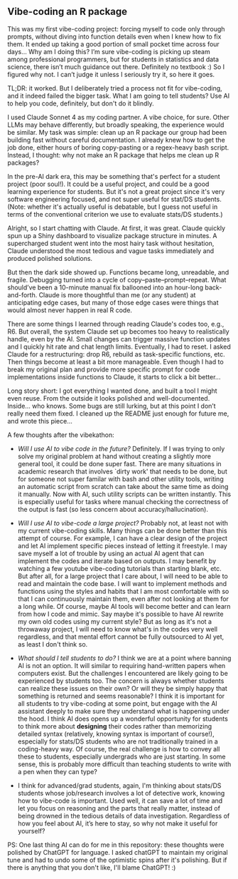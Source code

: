 ## Vibe-coding an R package 

This was my first vibe-coding project: forcing myself to code only through prompts, without diving into function details even when I knew how to fix them. It ended up taking a good portion of small pocket time across four days... Why am I doing this? I’m sure vibe-coding is picking up steam among professional programmers, but for students in statistics and data science, there isn’t much guidance out there. Definitely no textbook :) So I figured why not. I can’t judge it unless I seriously try it, so here it goes.

TL;DR: it worked. But I deliberately tried a process not fit for vibe-coding, and it indeed failed the bigger task. What I am going to tell students? Use AI to help you code, definitely, but don't do it blindly.

I used Claude Sonnet 4 as my coding partner. A vibe choice, for sure. Other LLMs may behave differently, but broadly speaking, the experience would be similar. My task was simple: clean up an R package our group had been building fast without careful documentation. I already knew how to get the job done, either hours of boring copy-pasting or a regex-heavy bash script. Instead, I thought: why not make an R package that helps me clean up R packages?

In the pre-AI dark era, this may be something that's perfect for a student project (poor soul!). It could be a useful project, and could be a good learning experience for students. But it's not a great project since it's very software engineering focused, and not super useful for stat/DS students. (Note: whether it's actually useful is debatable, but I guess not useful in terms of the conventional criterion we use to evaluate stats/DS students.)  

Alright, so I start chatting with Claude. At first, it was great. Claude quickly spun up a Shiny dashboard to visualize package structure in minutes. A supercharged student went into the most hairy task without hesitation, Claude understood the most tedious and vague tasks immediately and produced polished solutions.

But then the dark side showed up. Functions became long, unreadable, and fragile. Debugging turned into a cycle of copy–paste–prompt–repeat. What should’ve been a 10-minute manual fix ballooned into an hour-long back-and-forth. Claude is more thoughtful than me (or any student) at anticipating edge cases, but many of those edge cases were things that would almost never happen in real R code.

There are some things I learned through reading Claude's codes too, e.g., R6. But overall, the system Claude set up becomes too heavy to realistically handle, even by the AI. Small changes can trigger massive function updates and I quickly hit rate and chat length limits. Eventually, I had to reset. I asked Claude for a restructuring: drop R6, rebuild as task-specific functions, etc. Then things become at least a bit more manageable. Even though I had to break my original plan and provide more specific prompt for code implementations inside functions to Claude, it starts to click a bit better...

Long story short: I got everything I wanted done, and built a tool I might even reuse. From the outside it looks polished and well-documented. Inside… who knows. Some bugs are still lurking, but at this point I don’t really need them fixed. I cleaned up the README just enough for future me, and wrote this piece...

A few thoughts after the vibekathon:

- _Will I use AI to vibe code in the future?_ Definitely. If I was trying to only solve my original problem at hand without creating a slightly more general tool, it could be done super fast. There are many situations in academic research that involves `dirty work' that needs to be done, but for someone not super familar with bash and other utility tools, writing an automatic script from scratch can take about the same time as doing it manually. Now with AI, such utility scripts can be written instantly. This is especially useful for tasks where manual checking the correctness of the output is fast (so less concern about accuracy/hallucination).

- _Will I use AI to vibe-code a large project?_ Probably not, at least not with my current vibe-coding skills. Many things can be done better than this attempt of course. For example, I can have a clear design of the project and let AI implement specific pieces instead of letting it freestyle. I may save myself a lot of trouble by using an actual AI agent that can implement the codes and iterate based on outputs. I may benefit by watching a few youtube vibe-coding tutorials than starting blank, etc. But after all, for a large project that I care about, I will need to be able to read and maintain the code base. I will want to implement methods and functions using the styles and habits that I am most comfortable with so that I can continuously maintain them, even after not looking at them for a long while. Of course, maybe AI tools will become better and can learn from how I code and mimic. Say maybe it's possible to have AI rewrite my own old codes using my current style? But as long as it's not a throwaway project, I will need to know what's in the codes very well regardless, and that mental effort cannot be fully outsourced to AI yet, as least I don't think so.

- _What should I tell students to do?_ I think we are at a point where banning AI is not an option. It will similar to requiring hand-written papers when computers exist. But the challenges I encountered are likely going to be experienced by students too. The concern is always whether students can realize these issues on their own? Or will they be simply happy that something is returned and seems reasonable? I think it is important for all students to try vibe-coding at some point, but engage with the AI assistant deeply to make sure they understand what is happening under the hood. I think AI does opens up a wonderful opportunity for students to think more about **designing** their codes rather than memorizing detailed syntax (relatively, knowing syntax is important of course!), especially for stats/DS students who are not traditionally trained in a coding-heavy way. Of course, the real challenge is how to convey all these to students, especially undergrads who are just starting. In some sense, this is probably more difficult than teaching students to write with a pen when they can type?

- I think for advanced/grad students, again, I'm thinking about stats/DS students whose job/research involves a lot of detective work, knowing how to vibe-code is important. Used well, it can save a lot of time and let you focus on reasoning and the parts that really matter, instead of being drowned in the tedious details of data investigation. Regardless of how you feel about AI, it’s here to stay, so why not make it useful for yourself?


PS: One last thing AI can do for me in this repository: these thoughts were polished by ChatGPT for language. I asked chatGPT to maintain my original tune and had to undo some of the optimistic spins after it's polishing. But if there is anything that you don't like, I'll blame ChatGPT! :)






















